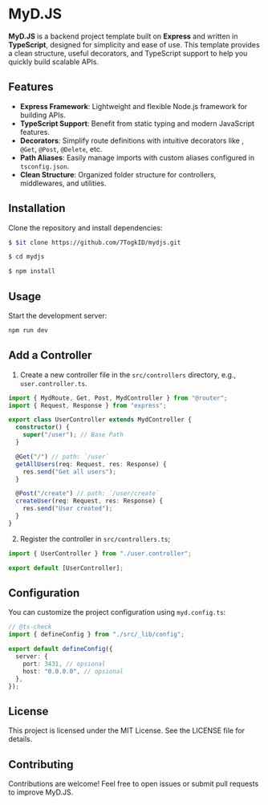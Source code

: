 # MyD.JS

**MyD.JS** is a backend project template built on **Express** and written in **TypeScript**, designed for simplicity and ease of use. This template provides a clean structure, useful decorators, and TypeScript support to help you quickly build scalable APIs.

## Features

- **Express Framework**: Lightweight and flexible Node.js framework for building APIs.
- **TypeScript Support**: Benefit from static typing and modern JavaScript features.
- **Decorators**: Simplify route definitions with intuitive decorators like , `@Get`, `@Post`, `@Delete`, etc.
- **Path Aliases**: Easily manage imports with custom aliases configured in `tsconfig.json`.
- **Clean Structure**: Organized folder structure for controllers, middlewares, and utilities.

## Installation

Clone the repository and install dependencies:

```bash
$ $it clone https://github.com/7TogkID/mydjs.git

$ cd mydjs

$ npm install
```

## Usage

Start the development server:

```bash
npm run dev
```

## Add a Controller

1. Create a new controller file in the `src/controllers` directory, e.g., `user.controller.ts`.

```ts
import { MydRoute, Get, Post, MydController } from "@router";
import { Request, Response } from "express";

export class UserController extends MydController {
  constructor() {
    super("/user"); // Base Path
  }

  @Get("/") // path: `/user`
  getAllUsers(req: Request, res: Response) {
    res.send("Get all users");
  }

  @Post("/create") // path: `/user/create`
  createUser(req: Request, res: Response) {
    res.send("User created");
  }
}
```

2. Register the controller in `src/controllers.ts`;
```ts
import { UserController } from "./user.controller";

export default [UserController];
```

## Configuration
You can customize the project configuration using `myd.config.ts`:
```ts
// @ts-check
import { defineConfig } from "./src/_lib/config";

export default defineConfig({
  server: {
    port: 3431, // opsional
    host: "0.0.0.0", // opsional
  },
});
```

## License
This project is licensed under the MIT License. See the LICENSE file for details.

## Contributing
Contributions are welcome! Feel free to open issues or submit pull requests to improve MyD.JS.

